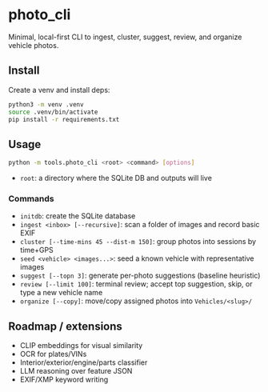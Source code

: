 # photo_cli

Minimal, local-first CLI to ingest, cluster, suggest, review, and organize vehicle photos.

## Install

Create a venv and install deps:

```bash
python3 -m venv .venv
source .venv/bin/activate
pip install -r requirements.txt
```

## Usage

```bash
python -m tools.photo_cli <root> <command> [options]
```

- `root`: a directory where the SQLite DB and outputs will live

### Commands
- `initdb`: create the SQLite database
- `ingest <inbox> [--recursive]`: scan a folder of images and record basic EXIF
- `cluster [--time-mins 45 --dist-m 150]`: group photos into sessions by time+GPS
- `seed <vehicle> <images...>`: seed a known vehicle with representative images
- `suggest [--topn 3]`: generate per-photo suggestions (baseline heuristic)
- `review [--limit 100]`: terminal review; accept top suggestion, skip, or type a new vehicle name
- `organize [--copy]`: move/copy assigned photos into `Vehicles/<slug>/`

## Roadmap / extensions
- CLIP embeddings for visual similarity
- OCR for plates/VINs
- Interior/exterior/engine/parts classifier
- LLM reasoning over feature JSON
- EXIF/XMP keyword writing
